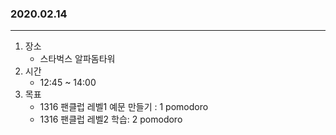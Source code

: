### 2020.02.14
---

1. 장소
    - 스타벅스 알파돔타워
2. 시간
    - 12:45 ~ 14:00
3. 목표
    - 1316 팬클럽 레벨1 예문 만들기 : 1 pomodoro
    - 1316 팬클럽 레벨2 학습: 2 pomodoro
    